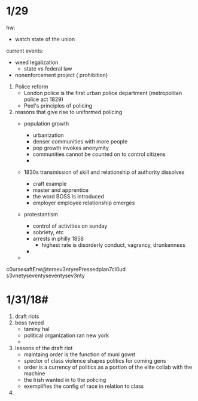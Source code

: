 # 1/29 #


hw:
 - watch state of the union


current events:
 - weed legalization
     + state vs federal law
 - nonenforcement project ( prohibition)



 1. Police reform
    * London police is the first urban police department (metropolitan police act 1829)
    * Peel's principles of policing 
 2. reasons that give rise to uniformed policing
    * population growth
        - urbanization
        - denser communities with more people
        - pop growth invokes anonymity
        - communities cannot be counted on to control citizens
        - 
    * 1830s transmission of skill and relationship of authority dissolves
        - craft example
        - master and apprentice
        - the word BOSS is introduced
        - employer employee relationship emerges

    * protestantism
        - control of activities on sunday
        - sobriety, etc
        - arrests in philly 1858
            + highest rate is disorderly conduct, vagrancy, drunkenness
        - 
    *  

c0ursesaftErw@tersev3ntyrePressedplan7cl0ud
s3vnetyseventyseventysev3nty


# 1/31/18#



 1. draft riots
 2. boss tweed
    * taminy hal
    * political organization ran new york
    * 
 3. lessons of the draft riot
    * maintaing order is the function of muni govnt
    * spector of class violence shapes politics for coming gens
    * order is a currency of politics as a portion of the elite collab with the machine
    * the Irish wanted in to the policing
    * exemplifies the config of race in relation to class
 4. 
